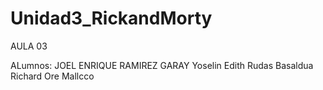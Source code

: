 # Unidad3_RickandMorty

AULA 03

ALumnos:
JOEL ENRIQUE RAMIREZ GARAY
Yoselin Edith Rudas Basaldua
Richard Ore Mallcco
